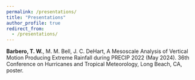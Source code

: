 ```yaml
---
permalink: /presentations/
title: "Presentations"
author_profile: true
redirect_from: 
  - /presentations/
---
```


**Barbero, T. W.**, M. M. Bell, J. C. DeHart, A Mesoscale Analysis of Vertical Motion Producing Extreme Rainfall during PRECIP 2022 (May 2024). 36th Conference on Hurricanes and Tropical Meteorology, Long Beach, CA, poster.
